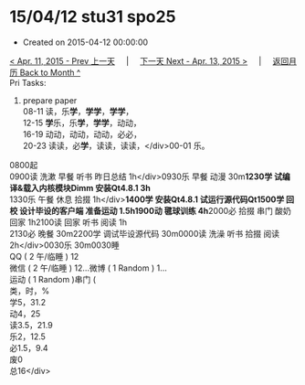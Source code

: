 # 15/04/12 stu31 spo25

* Created on 2015-04-12 00:00:00

[&lt; Apr. 11, 2015 - Prev 上一天](d11.md)     \|     [下一天 Next - Apr. 13, 2015 &gt;](d13.md)     \|     [返回月历 Back to Month ^](index.md)   
Pri Tasks:  
1. prepare paper  
08-11 读，乐**学**，**学学**，**学学**，  
 12-15 **学**乐，乐**学**，**学学**，动动，  
 16-19 动动，动动，动动，必必，  
 20-23 读读，必**学**，读读，读读，&lt;/div&gt;00-01 乐。  
  
0800起  
 0900读 洗漱 早餐 听书 昨日总结 1h&lt;/div&gt;0930乐 早餐 动漫 30m**1230学 试编译&载入内核模块Dimm 安装Qt4.8.1 3h**  
1330乐 午餐 休息 拾掇 1h&lt;/div&gt;**1400学 安装Qt4.8.1 试运行源代码Qt1500学 回校 设计毕设的客户端 准备运动 1.5h1900动 毽球训练 4h**2000必 拾掇 串门 酸奶 回家 1h2100读 回家 听书 阅读 1h  
2130必 晚餐 30m2200学 调试毕设源代码 30m0000读 洗澡 听书 拾掇 阅读 2h&lt;/div&gt;0030乐 30m0030睡  
QQ \( 2 午/临睡 \) 12  
微信 \( 2 午/临睡 \) 12…微博 \( 1 Random \) 1…  
运动 \( 1 Random \)串门 \(  
类，时，%  
 学5，31.2  
 动4，25  
 读3.5，21.9  
 乐2，12.5  
 必1.5，9.4  
 废0  
 总16&lt;/div&gt;

